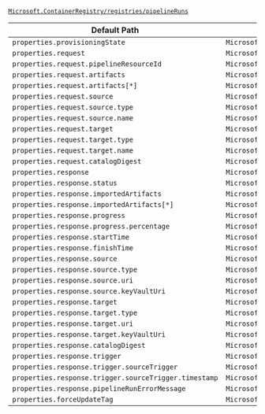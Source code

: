 [`Microsoft.ContainerRegistry/registries/pipelineRuns`](https://docs.microsoft.com/en-us/azure/templates/microsoft.containerregistry/registries/pipelineruns)

| Default Path | Alias |
|---|---|
| `properties.provisioningState` | `Microsoft.ContainerRegistry/registries/pipelineRuns/provisioningState` |
| `properties.request` | `Microsoft.ContainerRegistry/registries/pipelineRuns/request` |
| `properties.request.pipelineResourceId` | `Microsoft.ContainerRegistry/registries/pipelineRuns/request.pipelineResourceId` |
| `properties.request.artifacts` | `Microsoft.ContainerRegistry/registries/pipelineRuns/request.artifacts` |
| `properties.request.artifacts[*]` | `Microsoft.ContainerRegistry/registries/pipelineRuns/request.artifacts[*]` |
| `properties.request.source` | `Microsoft.ContainerRegistry/registries/pipelineRuns/request.source` |
| `properties.request.source.type` | `Microsoft.ContainerRegistry/registries/pipelineRuns/request.source.type` |
| `properties.request.source.name` | `Microsoft.ContainerRegistry/registries/pipelineRuns/request.source.name` |
| `properties.request.target` | `Microsoft.ContainerRegistry/registries/pipelineRuns/request.target` |
| `properties.request.target.type` | `Microsoft.ContainerRegistry/registries/pipelineRuns/request.target.type` |
| `properties.request.target.name` | `Microsoft.ContainerRegistry/registries/pipelineRuns/request.target.name` |
| `properties.request.catalogDigest` | `Microsoft.ContainerRegistry/registries/pipelineRuns/request.catalogDigest` |
| `properties.response` | `Microsoft.ContainerRegistry/registries/pipelineRuns/response` |
| `properties.response.status` | `Microsoft.ContainerRegistry/registries/pipelineRuns/response.status` |
| `properties.response.importedArtifacts` | `Microsoft.ContainerRegistry/registries/pipelineRuns/response.importedArtifacts` |
| `properties.response.importedArtifacts[*]` | `Microsoft.ContainerRegistry/registries/pipelineRuns/response.importedArtifacts[*]` |
| `properties.response.progress` | `Microsoft.ContainerRegistry/registries/pipelineRuns/response.progress` |
| `properties.response.progress.percentage` | `Microsoft.ContainerRegistry/registries/pipelineRuns/response.progress.percentage` |
| `properties.response.startTime` | `Microsoft.ContainerRegistry/registries/pipelineRuns/response.startTime` |
| `properties.response.finishTime` | `Microsoft.ContainerRegistry/registries/pipelineRuns/response.finishTime` |
| `properties.response.source` | `Microsoft.ContainerRegistry/registries/pipelineRuns/response.source` |
| `properties.response.source.type` | `Microsoft.ContainerRegistry/registries/pipelineRuns/response.source.type` |
| `properties.response.source.uri` | `Microsoft.ContainerRegistry/registries/pipelineRuns/response.source.uri` |
| `properties.response.source.keyVaultUri` | `Microsoft.ContainerRegistry/registries/pipelineRuns/response.source.keyVaultUri` |
| `properties.response.target` | `Microsoft.ContainerRegistry/registries/pipelineRuns/response.target` |
| `properties.response.target.type` | `Microsoft.ContainerRegistry/registries/pipelineRuns/response.target.type` |
| `properties.response.target.uri` | `Microsoft.ContainerRegistry/registries/pipelineRuns/response.target.uri` |
| `properties.response.target.keyVaultUri` | `Microsoft.ContainerRegistry/registries/pipelineRuns/response.target.keyVaultUri` |
| `properties.response.catalogDigest` | `Microsoft.ContainerRegistry/registries/pipelineRuns/response.catalogDigest` |
| `properties.response.trigger` | `Microsoft.ContainerRegistry/registries/pipelineRuns/response.trigger` |
| `properties.response.trigger.sourceTrigger` | `Microsoft.ContainerRegistry/registries/pipelineRuns/response.trigger.sourceTrigger` |
| `properties.response.trigger.sourceTrigger.timestamp` | `Microsoft.ContainerRegistry/registries/pipelineRuns/response.trigger.sourceTrigger.timestamp` |
| `properties.response.pipelineRunErrorMessage` | `Microsoft.ContainerRegistry/registries/pipelineRuns/response.pipelineRunErrorMessage` |
| `properties.forceUpdateTag` | `Microsoft.ContainerRegistry/registries/pipelineRuns/forceUpdateTag` |

